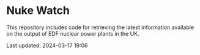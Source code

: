 # Nuke Watch

This repository includes code for retrieving the latest information available on the output of EDF nuclear power plants in the UK.

Last updated: 2024-03-17 19:06